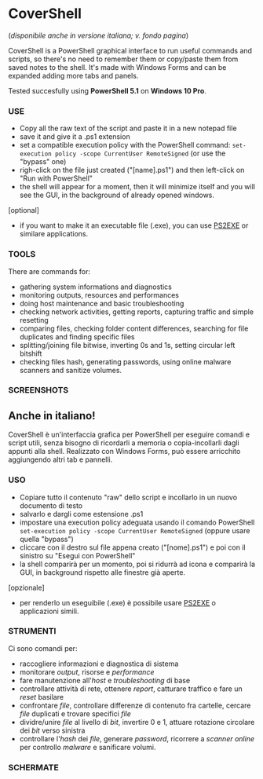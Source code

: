 # CoverShell
(*disponibile anche in versione italiana; v. fondo pagina*)

CoverShell is a PowerShell graphical interface to run useful commands and scripts, so there's no need to remember them or copy/paste them from saved notes to the shell. It's made with Windows Forms and can be expanded adding more tabs and panels.

Tested succesfully using **PowerShell 5.1** on **Windows 10 Pro**.


### USE

- Copy all the raw text of the script and paste it in a new notepad file
- save it and give it a .ps1 extension
- set a compatible execution policy with the PowerShell command: `set-execution policy -scope CurrentUser RemoteSigned` (or use the "bypass" one)
- righ-click on the file just created ("[name].ps1") and then left-click on "Run with PowerShell"
- the shell will appear for a moment, then it will minimize itself and you will see the GUI, in the background of already opened windows.

[optional]
- if you want to make it an executable file (.exe), you can use [PS2EXE](https://github.com/MScholtes/PS2EXE) or similare applications.



### TOOLS

There are commands for:
- gathering system informations and diagnostics
- monitoring outputs, resources and performances
- doing host maintenance and basic troubleshooting
- checking network activities, getting reports, capturing traffic and simple resetting
- comparing files, checking folder content differences, searching for file duplicates and finding specific files
- splitting/joining file bitwise, inverting 0s and 1s, setting circular left bitshift
- checking files hash, generating passwords, using online malware scanners and sanitize volumes.



### SCREENSHOTS




## Anche in italiano!

CoverShell è un'interfaccia grafica per PowerShell per eseguire comandi e script utili, senza bisogno di ricordarli a memoria o copia-incollarli dagli appunti alla shell. Realizzato con Windows Forms, può essere arricchito aggiungendo altri tab e pannelli.


### USO

- Copiare tutto il contenuto "raw" dello script e incollarlo in un nuovo documento di testo
- salvarlo e dargli come estensione .ps1
- impostare una execution policy adeguata usando il comando PowerShell `set-execution policy -scope CurrentUser RemoteSigned` (oppure usare quella "bypass")
- cliccare con il destro sul file appena creato ("[nome].ps1") e poi con il sinistro su "Esegui con PowerShell"
- la shell comparirà per un momento, poi si ridurrà ad icona e comparirà la GUI, in background rispetto alle finestre già aperte.

[opzionale]
- per renderlo un eseguibile (.exe) è possibile usare [PS2EXE](https://github.com/MScholtes/PS2EXE) o applicazioni simili.


### STRUMENTI

Ci sono comandi per:
- raccogliere informazioni e diagnostica di sistema 
- monitorare *output*, risorse e *performance*
- fare manutenzione all'*host* e *troubleshooting* di base
- controllare attività di rete, ottenere *report*, catturare traffico e fare un *reset* basilare
- confrontare *file*, controllare differenze di contenuto fra cartelle, cercare *file* duplicati e trovare specifici *file*
- dividre/unire *file* al livello di *bit*, invertire 0 e 1, attuare rotazione circolare dei *bit* verso sinistra
- controllare l'*hash* dei *file*, generare *password*, ricorrere a *scanner online* per controllo *malware* e sanificare volumi.


### SCHERMATE








